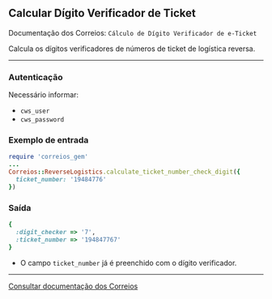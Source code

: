 ## Calcular Dígito Verificador de Ticket

Documentação dos Correios: `Cálculo de Dígito Verificador de e-Ticket`

Calcula os dígitos verificadores de números de ticket de logística reversa.

____

### Autenticação
Necessário informar:
* `cws_user`
* `cws_password`

### Exemplo de entrada

```ruby
require 'correios_gem'
...
Correios::ReverseLogistics.calculate_ticket_number_check_digit({
  ticket_number: '19484776'
})
```

### Saída

```ruby
{
  :digit_checker => '7',
  :ticket_number => '194847767'
}
```
* O campo `ticket_number` já é preenchido com o dígito verificador.
---

[Consultar documentação dos Correios](CORREIOS_DOCUMENT.pdf)

